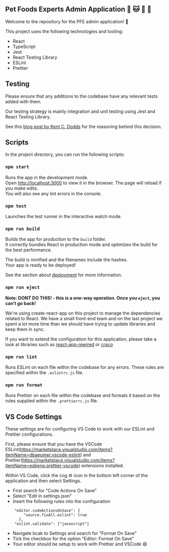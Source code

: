 ## Pet Foods Experts Admin Application :dog: :cat: :rabbit: :hamster:

Welcome to the repository for the PFE admin application! :wave:

This project uses the following technologies and tooling:

- React 
- TypeScript
- Jest
- React Testing Library
- ESLint
- Prettier

## Testing

Please ensure that any additions to the codebase have any relevant tests added with them.

Our testing strategy is mainly integration and unit testing using Jest and React Testing Library.

See this [blog post by Kent C. Dodds](https://kentcdodds.com/blog/write-tests) for the reasoning behind this decision.

## Scripts

In the project directory, you can run the following scripts:

### `npm start`

Runs the app in the development mode.<br />
Open [http://localhost:3000](http://localhost:3000) to view it in the browser.
The page will reload if you make edits.<br />
You will also see any lint errors in the console.

### `npm test`

Launches the test runner in the interactive watch mode.<br />

### `npm run build`

Builds the app for production to the `build` folder.<br />
It correctly bundles React in production mode and optimizes the build for the best performance.

The build is minified and the filenames include the hashes.<br />
Your app is ready to be deployed!

See the section about [deployment](https://facebook.github.io/create-react-app/docs/deployment) for more information.

### `npm run eject`

**Note: DONT DO THIS! - this is a one-way operation. Once you `eject`, you can’t go back!**

We're using create-react-app on this project to manage the dependencies related to React. We have a small front-end team and on the last project we spent a lot more time than we should have trying to update libraries and keep them in sync.

If you want to extend the configuration for this application, please take a look at libraries such as [react-app-rewired](https://www.npmjs.com/package/react-app-rewired) or [craco](https://www.npmjs.com/package/@craco/craco)

### `npm run lint`

Runs ESLint on each file within the codebase for any errors. These rules are specified within the `.eslintrc.js` file.

### `npm run format`

Runs Prettier on each file within the codebase and formats it based on the rules supplied within the `.prettierrc.js` file.

## VS Code Settings

These settings are for configuring VS Code to work with our ESLint and Prettier configurations. 

First, please ensure that you have the VSCode ESLint(https://marketplace.visualstudio.com/items?itemName=dbaeumer.vscode-eslint) and Prettier(https://marketplace.visualstudio.com/items?itemName=esbenp.prettier-vscode) extensions installed.

Within VS Code, click the cog :gear: icon in the bottom left corner of the application and then select Settings. 

- First search for "Code Actions On Save" 
- Select "Edit in settings.json"
- Insert the following rules into the configuration

```
    "editor.codeActionsOnSave": {
        "source.fixAll.eslint": true
      },
    "eslint.validate": ["javascript"]
```

- Navigate bcak to Settings and search for "Format On Save"
- Tick the checkbox for the option "Editor: Format On Save" 
- Your editor should be setup to work with Prettier and VSCode :smile: 
